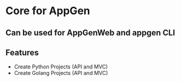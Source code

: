 # Core for AppGen

## Can be used for AppGenWeb and appgen CLI

## Features
- Create Python Projects (API and MVC)
- Create Golang Projects (API and MVC)